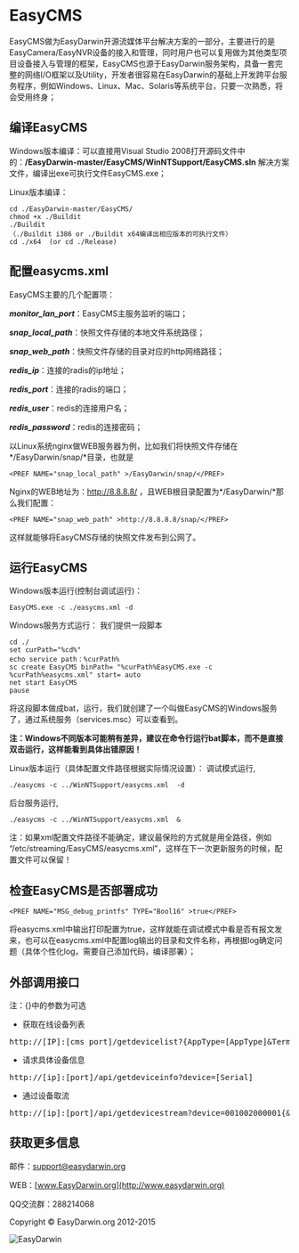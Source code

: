 # EasyCMS #

EasyCMS做为EasyDarwin开源流媒体平台解决方案的一部分，主要进行的是EasyCamera/EasyNVR设备的接入和管理，同时用户也可以复用做为其他类型项目设备接入与管理的框架，EasyCMS也源于EasyDarwin服务架构，具备一套完整的网络I/O框架以及Utility，开发者很容易在EasyDarwin的基础上开发跨平台服务程序，例如Windows、Linux、Mac、Solaris等系统平台，只要一次熟悉，将会受用终身；

## 编译EasyCMS ##
Windows版本编译：可以直接用Visual Studio 2008打开源码文件中的：**/EasyDarwin-master/EasyCMS/WinNTSupport/EasyCMS.sln** 解决方案文件，编译出exe可执行文件EasyCMS.exe；

Linux版本编译：

	cd ./EasyDarwin-master/EasyCMS/
	chmod +x ./Buildit
	./Buildit
	（./Buildit i386 or ./Buildit x64编译出相应版本的可执行文件）
	cd ./x64  (or cd ./Release)

## 配置easycms.xml ##
EasyCMS主要的几个配置项：

***monitor\_lan\_port***：EasyCMS主服务监听的端口；

***snap\_local\_path***：快照文件存储的本地文件系统路径；

***snap\_web\_path***：快照文件存储的目录对应的http网络路径；

***redis\_ip***：连接的radis的ip地址；

***redis\_port***：连接的radis的端口；

***redis\_user***：redis的连接用户名；

***redis\_password***：redis的连接密码；

以Linux系统nginx做WEB服务器为例，比如我们将快照文件存储在*/EasyDarwin/snap/*目录，也就是

    <PREF NAME="snap_local_path" >/EasyDarwin/snap/</PREF>
Nginx的WEB地址为：http://8.8.8.8/ ，且WEB根目录配置为*/EasyDarwin/*那么我们配置：

    <PREF NAME="snap_web_path" >http://8.8.8.8/snap/</PREF>
这样就能够将EasyCMS存储的快照文件发布到公网了。

## 运行EasyCMS ##
Windows版本运行(控制台调试运行)：

	EasyCMS.exe -c ./easycms.xml -d

Windows服务方式运行：
我们提供一段脚本

	cd ./
	set curPath="%cd%"
	echo service path：%curPath%
	sc create EasyCMS binPath= "%curPath%EasyCMS.exe -c %curPath%easycms.xml" start= auto
	net start EasyCMS
	pause

将这段脚本做成bat，运行，我们就创建了一个叫做EasyCMS的Windows服务了，通过系统服务（services.msc）可以查看到。

**注：Windows不同版本可能稍有差异，建议在命令行运行bat脚本，而不是直接双击运行，这样能看到具体出错原因！**

Linux版本运行（具体配置文件路径根据实际情况设置）：
调试模式运行,

    ./easycms -c ../WinNTSupport/easycms.xml  -d
后台服务运行,

    ./easycms -c ../WinNTSupport/easycms.xml  &
注：如果xml配置文件路径不能确定，建议最保险的方式就是用全路径，例如 “/etc/streaming/EasyCMS/easycms.xml”，这样在下一次更新服务的时候，配置文件可以保留！

## 检查EasyCMS是否部署成功 ##

	<PREF NAME="MSG_debug_printfs" TYPE="Bool16" >true</PREF>

将easycms.xml中输出打印配置为true，这样就能在调试模式中看是否有报文发来，也可以在easycms.xml中配置log输出的目录和文件名称，再根据log确定问题（具体个性化log，需要自己添加代码，编译部署）；


## 外部调用接口 ##

注：{}中的参数为可选

- 获取在线设备列表
<pre>
http://[IP]:[cms_port]/getdevicelist?{AppType=[AppType]&TerminalType=[TerminalType]}
</pre>
- 请求具体设备信息 
<pre>
http://[ip]:[port]/api/getdeviceinfo?device=[Serial]
</pre>

- 通过设备取流
<pre>
http://[ip]:[port]/api/getdevicestream?device=001002000001{&channel=0}&protocol=RTSP{&reserve=1}
</pre>

## 获取更多信息 ##

邮件：[support@easydarwin.org](mailto:support@easydarwin.org) 

WEB：[www.EasyDarwin.org](http://www.easydarwin.org)

QQ交流群：288214068

Copyright &copy; EasyDarwin.org 2012-2015

![EasyDarwin](http://www.easydarwin.org/skin/easydarwin/images/wx_qrcode.jpg)